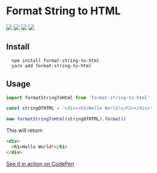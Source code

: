 # Format String to HTML

![](https://img.shields.io/bundlephobia/min/format-string-to-html)
![](https://img.shields.io/npm/v/format-string-to-html)
![](https://img.shields.io/npm/dt/format-string-to-html)
![](https://img.shields.io/github/license/markmead/format-string-to-html)

## Install

```shell
  npm install format-string-to-html
  yarn add format-string-to-html
```

## Usage

```js
import formatStringToHtml from 'format-string-to-html'

const stringOfHTML = '<div><h1>Hello World!</h1></div>'

new formatStringToHtml(stringOfHTML).format()
```

This will return

```html
<div>
  <h1>Hello World!</h1>
</div>
```

[See it in action on CodePen](https://codepen.io/markmead/pen/MWjdqPq)
